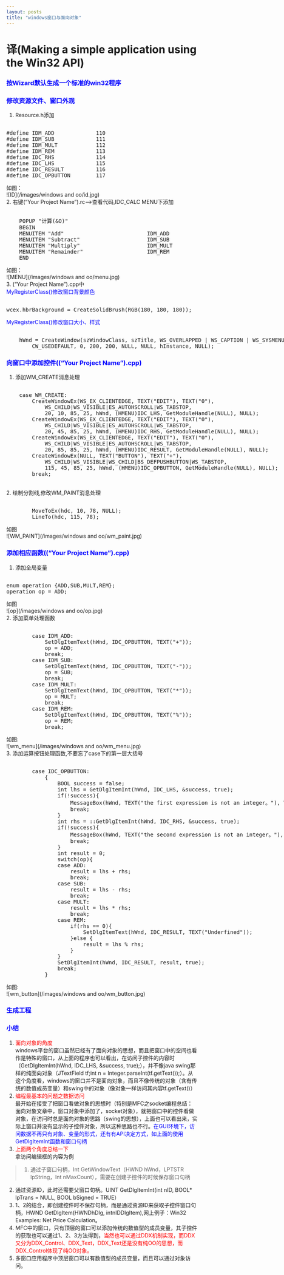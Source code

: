 ```yaml
---
layout: posts
title: "windows窗口与面向对象"
---
```


# 译(Making a simple application using the Win32 API)

### <font color="blue">按Wizard默认生成一个标准的win32程序</font>
### <font color="blue">修改资源文件、窗口外观</font>

1. Resource.h添加
<xmp class="prettyprint linenums">
#define IDM_ADD        		110
#define IDM_SUB				111
#define IDM_MULT			112
#define IDM_REM				113
#define IDC_RHS				114
#define IDC_LHS				115
#define IDC_RESULT			116
#define IDC_OPBUTTON		117
</xmp>
如图：<br>
![ID](/images/windows and oo/id.jpg)<br>
2. 右键(“Your Project Name”).rc-->查看代码,IDC_CALC MENU下添加
<xmp class="prettyprint linenums">
	POPUP "计算(&O)"
	BEGIN
	MENUITEM "Add"							IDM_ADD
	MENUITEM "Subtract"						IDM_SUB
	MENUITEM "Multiply"						IDM_MULT
	MENUITEM "Remainder"					IDM_REM
	END
</xmp>
如图：<br>
![MENU](/images/windows and oo/menu.jpg)<br>
3. (“Your Project Name”).cpp中<br><font color="blue">MyRegisterClass()修改窗口背景颜色</font>
<xmp class="prettyprint linenums">
wcex.hbrBackground = CreateSolidBrush(RGB(180, 180, 180));
</xmp>
<font color="blue">MyRegisterClass()修改窗口大小、样式</font>
<xmp class="prettyprint linenums">
    hWnd = CreateWindow(szWindowClass, szTitle, WS_OVERLAPPED | WS_CAPTION | WS_SYSMENU | WS_MINIMIZEBOX,
		CW_USEDEFAULT, 0, 200, 200, NULL, NULL, hInstance, NULL);
</xmp>

### <font color="blue">向窗口中添加控件((“Your Project Name”).cpp)</font>

1. 添加WM_CREATE消息处理
<xmp class="prettyprint linenums">
    case WM_CREATE:
		CreateWindowEx(WS_EX_CLIENTEDGE, TEXT("EDIT"), TEXT("0"),
			WS_CHILD|WS_VISIBLE|ES_AUTOHSCROLL|WS_TABSTOP,
			20, 10, 85, 25, hWnd, (HMENU)IDC_LHS, GetModuleHandle(NULL), NULL);
		CreateWindowEx(WS_EX_CLIENTEDGE, TEXT("EDIT"), TEXT("0"),
			WS_CHILD|WS_VISIBLE|ES_AUTOHSCROLL|WS_TABSTOP,
			20, 45, 85, 25, hWnd, (HMENU)IDC_RHS, GetModuleHandle(NULL), NULL);
		CreateWindowEx(WS_EX_CLIENTEDGE, TEXT("EDIT"), TEXT("0"),
			WS_CHILD|WS_VISIBLE|ES_AUTOHSCROLL|WS_TABSTOP,
			20, 85, 85, 25, hWnd, (HMENU)IDC_RESULT, GetModuleHandle(NULL), NULL);
		CreateWindowEx(NULL, TEXT("BUTTON"), TEXT("+"),
			WS_CHILD|WS_VISIBLE|WS_CHILD|BS_DEFPUSHBUTTON|WS_TABSTOP,
			115, 45, 85, 25, hWnd, (HMENU)IDC_OPBUTTON, GetModuleHandle(NULL), NULL);
		break;
</xmp><br>
2. 绘制分割线,修改WM_PAINT消息处理
<xmp class="prettyprint linenums">
    	MoveToEx(hdc, 10, 78, NULL);
		LineTo(hdc, 115, 78);
</xmp>
如图<br>
![WM_PAINT](/images/windows and oo/wm_paint.jpg)<br>

### <font color="blue">添加相应函数((“Your Project Name”).cpp)</font>

1. 添加全局变量
<xmp class="prettyprint linenums">
enum operation {ADD,SUB,MULT,REM};
operation op = ADD;
</xmp>
如图<br>
![op](/images/windows and oo/op.jpg)<br>
2. 添加菜单处理函数
<xmp class="prettyprint linenums">
    	case IDM_ADD:
			SetDlgItemText(hWnd, IDC_OPBUTTON, TEXT("+"));
			op = ADD;
			break;
		case IDM_SUB:
			SetDlgItemText(hWnd, IDC_OPBUTTON, TEXT("-"));
			op = SUB;
			break;
		case IDM_MULT:
			SetDlgItemText(hWnd, IDC_OPBUTTON, TEXT("*"));
			op = MULT;
			break;
		case IDM_REM:
			SetDlgItemText(hWnd, IDC_OPBUTTON, TEXT("%"));
			op = REM;
			break;
</xmp>
如图:<br>
![wm_menu](/images/windows and oo/wm_menu.jpg)<br>
3. 添加运算按钮处理函数,不要忘了case下的第一层大括号
<xmp class="prettyprint linenums">
    	case IDC_OPBUTTON:
			{
				BOOL success = false;
				int lhs = GetDlgItemInt(hWnd, IDC_LHS, &success, true);
				if(!success){
					MessageBox(hWnd, TEXT("the first expression is not an integer。"), TEXT("Error"), MB_OK);
					break;
				}
				int rhs = ::GetDlgItemInt(hWnd, IDC_RHS, &success, true);
				if(!success){
					MessageBox(hWnd, TEXT("the second expression is not an integer。"), TEXT("Error"), MB_OK);
					break;
				}
				int result = 0;
				switch(op){
				case ADD:
					result = lhs + rhs;
					break;
				case SUB:
					result = lhs - rhs;
					break;
				case MULT:
					result = lhs * rhs;
					break;
				case REM:
					if(rhs == 0){
						SetDlgItemText(hWnd, IDC_RESULT, TEXT("Underfined"));
					}else {
						result = lhs % rhs;
					}
				}
				SetDlgItemInt(hWnd, IDC_RESULT, result, true);
				break;
			}
</xmp>
如图:<br>
![wm_button](/images/windows and oo/wm_button.jpg)<br>

### <font color="blue">生成工程</font>
### <font color="blue">小结</font>

1. <font color="red">面向对象的角度</font><br>
windows平台的窗口虽然已经有了面向对象的思想，而且把窗口中的空间也看作是特殊的窗口，从上面的程序也可以看出，在访问子控件的内容时（GetDlgItemInt(hWnd, IDC_LHS, &success, true);），并不像java swing那样的纯面向对象（JTextField tf;int n = Integer.parseInt(tf.getText());）。从这个角度看，windows的窗口并不是面向对象，而且不像传统的对象（含有传统的数值成员变量）和swing中的对象（像对象一样访问其内容tf.getText()）
2. <font color="red">编程最基本的问题之数据访问</font><br>
最开始在接受了把窗口看做对象的思想时（特别是MFC之socket编程总结：面向对象文章中，窗口对象中添加了，socket对象），就把窗口中的控件看做对象，在访问时总是面向对象的思路（swing的思想），上面也可以看出来，实际上窗口并没有显示的子控件对象，所以这种思路也不行。<font color="blue">在GUI环境下，访问数据不再只有对象、变量的形式，还有有API决定方式，如上面的使用GetDlgItemInt函数和窗口句柄</font>
3. <font color="red">上面两个角度总结一下</font><br>
拿访问编辑框的内容为例

>1. 通过子窗口句柄，Int GetWindowText（HWND hWnd，LPTSTR lpString，Int nMaxCount），需要在创建子控件的时候保存窗口句柄
2. 通过资源ID，此时还需要父窗口句柄。UINT GetDlgItemInt(int nID, BOOL\* lpTrans = NULL, BOOL bSigned = TRUE）
3. 1、2的结合，即创建控件时不保存句柄，而是通过资源ID来获取子控件窗口句柄，HWND GetDlgItem(HWNDhDlg, intnIDDlgItem),网上例子：Win32 Examples: Net Price Calculation。
4. MFC中的窗口，只有顶层的窗口可以添加传统的数值型的成员变量，其子控件的获取也可以通过1、2、3方法得到，<font color="red">当然也可以通过DDX机制实现，而DDX又分为DDX_Control、DDX_Text，DDX_Text还是没有纯OO的思想，而DDX_Control体现了纯OO对象。</font>
5. 多窗口应用程序中顶层窗口可以有数值型的成员变量，而且可以通过对象访问。